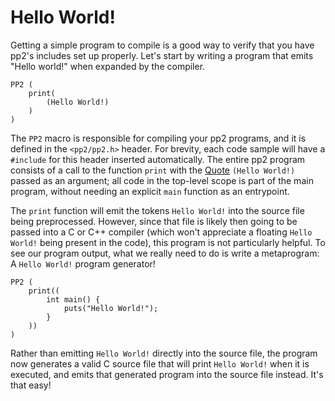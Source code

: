 # Hello World!

Getting a simple program to compile is a good way to verify that you have pp2's includes set up properly. Let's start by writing a program that emits "Hello world!" when expanded by the compiler.

```{livecode}
PP2 (
    print(
        (Hello World!)
    )
)
```

The `PP2` macro is responsible for compiling your pp2 programs, and it is defined in the `<pp2/pp2.h>` header. For brevity, each code sample will have a `#include` for this header inserted automatically.
The entire pp2 program consists of a call to the function `print` with the [Quote](types/quote) `(Hello World!)` passed as an argument; all code in the top-level scope is part of the main program, without needing an explicit `main` function as an entrypoint.

The `print` function will emit the tokens `Hello World!` into the source file being preprocessed. However, since that file is likely then going to be passed into a C or C++ compiler (which won't appreciate a floating ``Hello World!`` being present in the code), this program is not particularly helpful.
To see our program output, what we really need to do is write a metaprogram: A `Hello World!` program generator!

```{livecode}
PP2 (
    print((
        int main() {
            puts("Hello World!");
        }
    ))
)
```

Rather than emitting `Hello World!` directly into the source file, the program now generates a valid C source file that will print `Hello World!` when it is executed, and emits that generated program into the source file instead. It's that easy!